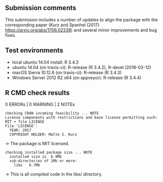 ## Submission comments
This submission includes a number of updates to align the package with the corresponding paper (Kurz and Spanhel (2017) <https://arxiv.org/abs/1706.02338>) and several minor improvements and bug fixes.

## Test environments

* local ubuntu 14.04 install: R 3.4.3
* ubuntu 14.04 (on travis-ci): R-release (R 3.4.2), R-devel (2018-03-12)
* macOS Sierra 10.12.6 (on travis-ci): R-release (R 3.4.3)
* Windows Server 2012 R2 x64 (on appveyor): R-release (R 3.4.4)

## R CMD check results

0 ERRORs | 0 WARNING | 2 NOTEs

```
checking CRAN incoming feasibility ... NOTE
License components with restrictions and base license permitting such:
MIT + file LICENSE
File 'LICENSE':
  YEAR: 2017
  COPYRIGHT HOLDER: Malte S. Kurz
```
-> The package is MIT licensed.

```
checking installed package size ... NOTE
  installed size is  6.9Mb
  sub-directories of 1Mb or more:
    libs   6.7Mb
```
-> This is all compiled code in the libs/ directory.


